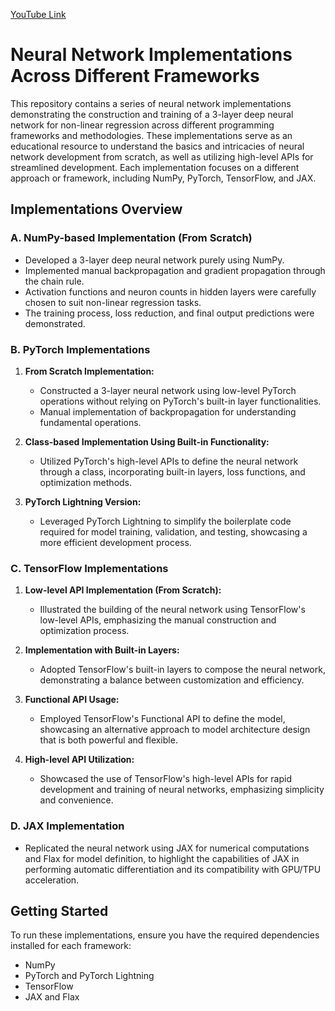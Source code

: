 [YouTube Link](https://youtu.be/BasLSbv9YGk)

# Neural Network Implementations Across Different Frameworks

This repository contains a series of neural network implementations demonstrating the construction and training of a 3-layer deep neural network for non-linear regression across different programming frameworks and methodologies. These implementations serve as an educational resource to understand the basics and intricacies of neural network development from scratch, as well as utilizing high-level APIs for streamlined development. Each implementation focuses on a different approach or framework, including NumPy, PyTorch, TensorFlow, and JAX.

## Implementations Overview

### A. NumPy-based Implementation (From Scratch)
- Developed a 3-layer deep neural network purely using NumPy.
- Implemented manual backpropagation and gradient propagation through the chain rule.
- Activation functions and neuron counts in hidden layers were carefully chosen to suit non-linear regression tasks.
- The training process, loss reduction, and final output predictions were demonstrated.

### B. PyTorch Implementations
1. **From Scratch Implementation:**
   - Constructed a 3-layer neural network using low-level PyTorch operations without relying on PyTorch's built-in layer functionalities.
   - Manual implementation of backpropagation for understanding fundamental operations.
   
2. **Class-based Implementation Using Built-in Functionality:**
   - Utilized PyTorch's high-level APIs to define the neural network through a class, incorporating built-in layers, loss functions, and optimization methods.
   
3. **PyTorch Lightning Version:**
   - Leveraged PyTorch Lightning to simplify the boilerplate code required for model training, validation, and testing, showcasing a more efficient development process.

### C. TensorFlow Implementations
1. **Low-level API Implementation (From Scratch):**
   - Illustrated the building of the neural network using TensorFlow's low-level APIs, emphasizing the manual construction and optimization process.
   
2. **Implementation with Built-in Layers:**
   - Adopted TensorFlow's built-in layers to compose the neural network, demonstrating a balance between customization and efficiency.
   
3. **Functional API Usage:**
   - Employed TensorFlow's Functional API to define the model, showcasing an alternative approach to model architecture design that is both powerful and flexible.
   
4. **High-level API Utilization:**
   - Showcased the use of TensorFlow's high-level APIs for rapid development and training of neural networks, emphasizing simplicity and convenience.

### D. JAX Implementation
- Replicated the neural network using JAX for numerical computations and Flax for model definition, to highlight the capabilities of JAX in performing automatic differentiation and its compatibility with GPU/TPU acceleration.

## Getting Started
To run these implementations, ensure you have the required dependencies installed for each framework:
- NumPy
- PyTorch and PyTorch Lightning
- TensorFlow
- JAX and Flax

